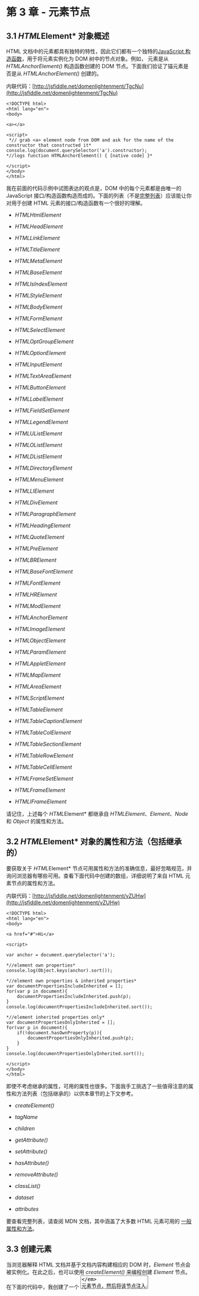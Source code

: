 # 第 3 章 - 元素节点

## 3.1 *HTML*Element* 对象概述

HTML 文档中的元素都具有独特的特性，因此它们都有一个独特的[JavaScript 构造函数](http://www.w3.org/TR/2003/REC-DOM-Level-2-HTML-20030109/html.html)，用于将元素实例化为 DOM 树中的节点对象。例如，*<a>* 元素是从 *HTMLAnchorElement()* 构造函数创建的 DOM 节点。下面我们验证了锚元素是否是从 *HTMLAnchorElement()* 创建的。

内联代码：[http://jsfiddle.net/domenlightenment/TgcNu](http://jsfiddle.net/domenlightenment/TgcNu)

```
<!DOCTYPE html>
<html lang="en">
<body>

<a></a>

<script>
 *// grab <a> element node from DOM and ask for the name of the constructor that constructed it*
console.log(document.querySelector('a').constructor);
*//logs function HTMLAnchorElement() { [native code] }*

</script>
</body>
</html>

```

我在前面的代码示例中试图表达的观点是，DOM 中的每个元素都是由唯一的 JavaScript 接口/构造函数构造而成的。下面的列表（不是[完整列表](http://www.whatwg.org/specs/web-apps/current-work/multipage/section-index.html#elements-1)）应该能让你对用于创建 HTML 元素的接口/构造函数有一个很好的理解。

+   *HTMLHtmlElement*

+   *HTMLHeadElement*

+   *HTMLLinkElement*

+   *HTMLTitleElement*

+   *HTMLMetaElement*

+   *HTMLBaseElement*

+   *HTMLIsIndexElement*

+   *HTMLStyleElement*

+   *HTMLBodyElement*

+   *HTMLFormElement*

+   *HTMLSelectElement*

+   *HTMLOptGroupElement*

+   *HTMLOptionElement*

+   *HTMLInputElement*

+   *HTMLTextAreaElement*

+   *HTMLButtonElement*

+   *HTMLLabelElement*

+   *HTMLFieldSetElement*

+   *HTMLLegendElement*

+   *HTMLUListElement*

+   *HTMLOListElement*

+   *HTMLDListElement*

+   *HTMLDirectoryElement*

+   *HTMLMenuElement*

+   *HTMLLIElement*

+   *HTMLDivElement*

+   *HTMLParagraphElement*

+   *HTMLHeadingElement*

+   *HTMLQuoteElement*

+   *HTMLPreElement*

+   *HTMLBRElement*

+   *HTMLBaseFontElement*

+   *HTMLFontElement*

+   *HTMLHRElement*

+   *HTMLModElement*

+   *HTMLAnchorElement*

+   *HTMLImageElement*

+   *HTMLObjectElement*

+   *HTMLParamElement*

+   *HTMLAppletElement*

+   *HTMLMapElement*

+   *HTMLAreaElement*

+   *HTMLScriptElement*

+   *HTMLTableElement*

+   *HTMLTableCaptionElement*

+   *HTMLTableColElement*

+   *HTMLTableSectionElement*

+   *HTMLTableRowElement*

+   *HTMLTableCellElement*

+   *HTMLFrameSetElement*

+   *HTMLFrameElement*

+   *HTMLIFrameElement*

请记住，上述每个 *HTML*Element* 都继承自 *HTMLElement*、*Element*、*Node* 和 *Object* 的属性和方法。

## 3.2 *HTML*Element* 对象的属性和方法（包括继承的）

要获取关于 *HTML*Element* 节点可用属性和方法的准确信息，最好忽略规范，并询问浏览器有哪些可用。查看下面代码中创建的数组，详细说明了来自 HTML 元素节点的属性和方法。

内联代码：[http://jsfiddle.net/domenlightenment/vZUHw](http://jsfiddle.net/domenlightenment/vZUHw)

```
<!DOCTYPE html>
<html lang="en">
<body>

<a href="#">Hi</a>

<script>

var anchor = document.querySelector('a');

*//element own properties*
console.log(Object.keys(anchor).sort());

*//element own properties & inherited properties*
var documentPropertiesIncludeInherited = [];
for(var p in document){
	documentPropertiesIncludeInherited.push(p);
}
console.log(documentPropertiesIncludeInherited.sort());

*//element inherited properties only*
var documentPropertiesOnlyInherited = [];
for(var p in document){
	if(!document.hasOwnProperty(p)){
		documentPropertiesOnlyInherited.push(p);
	}
}
console.log(documentPropertiesOnlyInherited.sort());

</script>
</body>
</html>

```

即使不考虑继承的属性，可用的属性也很多。下面我手工挑选了一些值得注意的属性和方法列表（包括继承的）以供本章节的上下文参考。

+   *createElement()*

+   *tagName*

+   *children*

+   *getAttribute()*

+   *setAttribute()*

+   *hasAttribute()*

+   *removeAttribute()*

+   *classList()*

+   *dataset*

+   *attributes*

要查看完整列表，请查阅 MDN 文档，其中涵盖了大多数 HTML 元素可用的 [一般属性和方法](https://developer.mozilla.org/en/DOM/element)。

## 3.3 创建元素

当浏览器解释 HTML 文档并基于文档内容构建相应的 DOM 时，*Element* 节点会被实例化。在此之后，也可以使用 *createElement()* 来编程创建 *Element* 节点。在下面的代码中，我创建了一个 *<textarea>* 元素节点，然后将该节点注入到实时 DOM 树中。

live code: [http://jsfiddle.net/domenlightenment/d3Yvv](http://jsfiddle.net/domenlightenment/d3Yvv)

```
<!DOCTYPE html>
<html lang="en">
<body>
<script>

var elementNode = document.createElement('textarea'); *//HTMLTextAreaElement() constructs <textarea>*
document.body.appendChild(elementNode);

console.log(document.querySelector('textarea')); *//verify it's now in the DOM*

</script>
</body>
</html>

```

传递给 *createElement()* 方法的值是一个字符串，指定要创建的元素类型（也称为 *[tagName](http://www.w3.org/TR/2000/REC-DOM-Level-2-Core-20001113/core.html#ID-104682815)*）。

### 注意

传递给 createElement 的值在创建元素之前会被更改为小写字符串。

## 3.4 获取元素的标签名

使用 *tagName* 属性可以访问元素的名称。*tagName* 属性返回与使用 *nodeName* 返回的值相同。无论源 HTML 文档中的大小写如何，两者都返回大写值。

下面我们获取 DOM 中 *<a>* 元素的名称。

live code: [http://jsfiddle.net/domenlightenment/YJb3W](http://jsfiddle.net/domenlightenment/YJb3W)

```
<!DOCTYPE html>
<html lang="en">
<body>

<a href="#">Hi</a>

<script>

console.log(document.querySelector('a').tagName); *//logs A*

*//the nodeName property returns the same value*
console.log(document.querySelector('a').nodeName); *//logs A*

</script>
</body>
</html>

```

## 3.5 获取元素属性和值的列表/集合

使用 *attributes* 属性（从 *Node* 继承给元素节点）可以获取元素当前定义的 *[Attr](http://www.w3.org/TR/DOM-Level-3-Core/core.html#ID-637646024)* 节点的集合。返回的列表是一个 *[NameNodeMap](https://developer.mozilla.org/en/DOM/NamedNodeMap)*。下面我循环遍历属性集合，暴露集合中包含的每个 *Attr* 节点对象。

live code: [http://jsfiddle.net/domenlightenment/9gVQf](http://jsfiddle.net/domenlightenment/9gVQf)

```
<!DOCTYPE html>
<html lang="en">
<body>

<a href='#' title="title" data-foo="dataFoo" class="yes" style="margin:0;" foo="boo"></a>

<script>

var atts = document.querySelector('a').attributes;

for(var i=0; i< atts.length; i++){
	console.log(atts[i].nodeName +'='+ atts[i].nodeValue);
}

</script>
</body>
</html>

```

### 注意

从访问 attributes 属性返回的数组应该被视为活动的。这意味着其内容随时可以更改。

返回的数组继承自 *NameNodeMap*，提供了一些操作数组的方法，如 *getNamtedItem()*、*setNamedItem()* 和 *removeNamedItem()*。使用这些方法操作 *attributes* 应该次于使用 *getAttribute()*、*setAttribute()*、*hasAttribute()*、*removeAttribute()*。作者认为处理 [Attr](http://www.w3.org/TR/DOM-Level-3-Core/core.html#ID-637646024) 节点很混乱。使用 *attributes* 的唯一优点在于其功能性，可以返回一个活动属性列表。

*attributes* 属性是一个类似数组的集合，具有只读的 *length* 属性。

布尔属性（例如 *<option selected>foo</option>*）会显示在 *attributes* 列表中，但除非提供值（例如 *<option selected="selected">foo</option>*），否则没有值。

## 3.6 获取、设置和删除元素的属性值

获取、设置或删除元素 [属性](http://www.whatwg.org/specs/web-apps/current-work/#attributes-1) 值的最一致的方式是使用 *getAttribute()*, *setAttribute()* 和 *removeAttribute()* 方法。在下面的代码中，我演示了管理元素属性的每种方法。

实时代码：[http://jsfiddle.net/domenlightenment/wp7rq](http://jsfiddle.net/domenlightenment/wp7rq)

```
<!DOCTYPE html>
<html lang="en">
<body>

<a href='#' title="title" data-foo="dataFoo" style="margin:0;" class="yes" foo="boo" hidden="hidden">#link</a>

<script>

var atts = document.querySelector('a');

*//remove attributes*
atts.removeAttribute('href');
atts.removeAttribute('title');
atts.removeAttribute('style');
atts.removeAttribute('data-foo');
atts.removeAttribute('class');
atts.removeAttribute('foo'); *//custom attribute*
atts.removeAttribute('hidden'); *//boolean attribute*

*//set (really re-set) attributes*
atts.setAttribute('href','#');
atts.setAttribute('title','title');
atts.setAttribute('style','margin:0;');
atts.setAttribute('data-foo','dataFoo');
atts.setAttribute('class','yes');
atts.setAttribute('foo','boo');
atts.setAttribute('hidden','hidden');* //boolean attribute requires sending the attribute as the value too*

*//get attributes*
console.log(atts.getAttribute('href'));
console.log(atts.getAttribute('title'));
console.log(atts.getAttribute('style'));
console.log(atts.getAttribute('data-foo'));
console.log(atts.getAttribute('class'));
console.log(atts.getAttribute('foo'));
console.log(atts.getAttribute('hidden'));

</script>
</body>
</html>

```

### 注释

使用 *removeAttribute()* 而不是使用 *setAttribute()* 将属性值设置为 *null* 或 *''*

一些元素属性可以作为对象属性从元素节点获取（即 *document.body.id* 或 *document.body.className*）。作者建议避免使用这些属性，而是使用 remove、set 和 get 属性方法。

## 3.7 验证元素是否具有特定属性

确定（即布尔）元素是否具有属性的最佳方法是使用 *hasAttribute()* 方法。下面我验证 *<a>* 是否具有 *href*、*title*、*style*、*data-foo*、*class* 和 *foo* 属性。

实时代码：[http://jsfiddle.net/domenlightenment/hbCCE](http://jsfiddle.net/domenlightenment/hbCCE)

```
<!DOCTYPE html>
<html lang="en">
<body>

<a href='#' title="title" data-foo="dataFoo" style="margin:0;" class="yes" goo></a>

<script>

var atts = document.querySelector('a');

console.log(
	atts.hasAttribute('href'),
	atts.hasAttribute('title'),
	atts.hasAttribute('style'),
	atts.hasAttribute('data-foo'),
	atts.hasAttribute('class'),
	atts.hasAttribute('goo') *//Notice this is true regardless if a value is defined* 
)

</script>
</body>
</html>

```

即使属性没有值，该方法也会返回 *true*。例如，使用 *hasAttribute()* 我们可以为 [布尔属性](http://www.w3.org/TR/html4/intro/sgmltut.html#h-3.3.4.2) 得到一个布尔值。在下面的代码示例中，我们检查复选框是否被选中。

实时代码：[http://jsfiddle.net/domenlightenment/tb6Ja](http://jsfiddle.net/domenlightenment/tb6Ja)

```
<!DOCTYPE html>
<html lang="en">
<body>

<input type="checkbox" checked></input>

<script>

var atts = document.querySelector('input');

console.log(atts.hasAttribute('checked')); *//logs true*

</script>
</body>
</html>

```

## 3.8 获取类属性值列表

使用元素节点上可用的 *classList* 属性，我们可以访问一个类属性值列表（即 *[DOMTokenList](http://www.w3.org/TR/dom/#interface-domtokenlist)*），这比从 *className* 属性返回的空格分隔的字符串值更容易处理。在下面的代码中，我对比了 *classList* 与 *className* 的使用。

实时代码：[http://jsfiddle.net/domenlightenment/DLJEA](http://jsfiddle.net/domenlightenment/DLJEA)

```
<!DOCTYPE html>
<html lang="en">
<body>

<div class="big brown bear"></div>

<script>

var elm = document.querySelector('div');

console.log(elm.classList); *//big brown bear {0="big", 1="brown", 2="bear", length=3, ...}*
console.log(elm.className); *//logs 'big brown bear'*

</script>
</body>
</html>
```

### 注释

鉴于 *classList* 是类似数组的集合，它有一个只读的 *length* 属性。

*classList* 是只读的，但可以使用 *add()*、*remove()*、*contains()* 和 *toggle()* 方法进行修改

IE9 不支持 *classList*。支持将在 [IE10](http://blogs.msdn.com/b/ie/archive/2012/05/31/windows-release-preview-the-sixth-ie10-platform-preview.aspx) 中出现。有 [几种](https://github.com/eligrey/classList.js) [polyfills](https://gist.github.com/1381839) 可用。

## 3.9 添加和删除类属性的子值

使用 *classList.add()* 和 *classList.remove()* 方法非常简单地编辑类属性的值。在下面的代码中，我演示了添加和删除类值。

实时代码：[http://jsfiddle.net/domenlightenment/YVaUU](http://jsfiddle.net/domenlightenment/YVaUU)

```
<!DOCTYPE html>
<html lang="en">
<body>
<div class="dog"></div>​

<script>

var elm = document.querySelector('div');

elm.classList.add('cat');
elm.classList.remove('dog');
console.log(elm.className); *//'cat'*

</script>
</body>
</html>

```

## 3.10 切换类属性值

使用*classList.toggle()*方法，我们可以切换类属性的子值。这使我们能够在缺失时添加一个值，或者在已经添加时删除一个值。在下面的代码中，我切换了*'visible'*值和*'grow'*值。这实质上意味着我从类属性值中删除*'visible'*并添加*'grow'*。

live code: [http://jsfiddle.net/domenlightenment/uFp6J](http://jsfiddle.net/domenlightenment/uFp6J)

```
<!DOCTYPE html>
<html lang="en">
<body>
<div class="visible"></div>​

<script>

var elm = document.querySelector('div');

elm.classList.toggle('visible');
elm.classList.toggle('grow');
console.log(elm.className); *//'grow'*

</script>
</body>
</html>

```

## 3.11 确定类属性值是否包含特定值

使用*classList.contains()*方法，可以确定（布尔值）类属性值是否包含特定的子值。在下面的代码中，我们测试*<div>*类属性是否包含*brown*的子值。

live code: [http://jsfiddle.net/domenlightenment/njyaP](http://jsfiddle.net/domenlightenment/njyaP)

```
<!DOCTYPE html>
<html lang="en">
<body>
<div class="big brown bear"></div>​

<script>

var elm = document.querySelector('div');

console.log(elm.classList.contains('brown')); *//logs true*

</script>
</body>
</html>

```

## 3.12 获取和设置数据属性*

元素节点的*dataset*属性提供了一个包含以data-*开头的所有元素属性的对象。因为它只是一个JavaScript对象，我们可以操作*dataset*，并使DOM中的元素反映这些更改。

live code: [http://jsfiddle.net/domenlightenment/ystgj](http://jsfiddle.net/domenlightenment/ystgj)

```
<!DOCTYPE html>
<html lang="en">
<body>

<div data-foo-foo="foo" data-bar-bar="bar"></div>​

<script>

var elm = document.querySelector('div');

*//get* *console.log(elm.**dataset.fooFoo**); *//logs 'foo'*
console.log(elm.**dataset.barBar**); *//logs 'bar'*

*//set*
**elm.dataset.gooGoo = 'goo';**
console.log(elm.dataset); *//logs DOMStringMap {fooFoo="foo", barBar="bar", gooGoo="goo"}*

*//what the element looks like in the DOM* 
console.log(elm); *//logs <div data-foo-foo="foo" data-bar-bar="bar" data-goo-goo="goo">*

</script>
</body>
</html>* 
```

*### 注意事项

*dataset*包含数据属性的驼峰命名版本。这意味着*data-foo-foo*将在数据集*DOMStringMap*对象的属性*fooFoo*中列出。*-*被驼峰命名替换。

通过在DOM上使用*delete*运算符来删除数据-*属性是非常简单的（例如*delete dataset.fooFoo*）

*dataset*在IE9中不受支持。有一个[polyfill](https://github.com/remy/polyfills/blob/master/dataset.js)可用。然而，您总是可以使用getAttribute('data-foo')，removeAttribute('data-foo')，setAttribute('data-foo')，hasAttribute('data-foo')。
